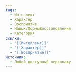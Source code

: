 ```yaml
---
tags:
  - Интеллект
  - Характер
  - Восприятие
  - Навык/ФормыВосстановления
  - Категория
Ссылки:
  - "[[Интеллект]]"
  - "[[Характер]]"
  - "[[Восприятие]]"
Источник:
  - Любой доступный персонажу
---
```

